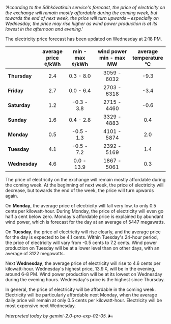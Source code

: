 *'According to the Sähkövatkain service's forecast, the price of electricity on the exchange will remain mostly affordable during the coming week, but towards the end of next week, the price will turn upwards – especially on Wednesday, the price may rise higher as wind power production is at its lowest in the afternoon and evening.'*

The electricity price forecast has been updated on Wednesday at 2:18 PM.

|   | average<br>price<br>¢/kWh | min - max<br>¢/kWh | wind power<br>min - max<br>MW | average<br>temperature<br>°C |
|:-------------|:----------------:|:----------------:|:-------------:|:-------------:|
| **Thursday** | 2.4 | 0.3 - 8.0 | 3059 - 6032 | -9.3 |
| **Friday** | 2.7 | 0.0 - 6.4 | 2703 - 6318 | -3.4 |
| **Saturday** | 1.2 | -0.3 - 3.8 | 2715 - 4460 | -0.6 |
| **Sunday** | 1.6 | 0.4 - 2.8 | 3329 - 4883 | 0.4 |
| **Monday** | 0.5 | -0.5 - 1.3 | 4101 - 5874 | 2.0 |
| **Tuesday** | 4.1 | -0.5 - 7.2 | 2392 - 5169 | 1.4 |
| **Wednesday** | 4.6 | 0.0 - 13.9 | 1867 - 5061 | 0.3 |

The price of electricity on the exchange will remain mostly affordable during the coming week. At the beginning of next week, the price of electricity will decrease, but towards the end of the week, the price will turn upwards again.

On **Monday**, the average price of electricity will fall very low, to only 0.5 cents per kilowatt-hour. During Monday, the price of electricity will even go half a cent below zero. Monday's affordable price is explained by abundant wind power, which is forecast for the day at an average of 5447 megawatts.

On **Tuesday**, the price of electricity will rise clearly, and the average price for the day is expected to be 4.1 cents. Within Tuesday's 24-hour period, the price of electricity will vary from -0.5 cents to 7.2 cents. Wind power production on Tuesday will be at a lower level than on other days, with an average of 3122 megawatts.

Next **Wednesday**, the average price of electricity will rise to 4.6 cents per kilowatt-hour. Wednesday's highest price, 13.9 ¢, will be in the evening, around 6-8 PM. Wind power production will be at its lowest on Wednesday during the evening hours. Wednesday's price is the highest since Thursday.

In general, the price of electricity will be affordable in the coming week. Electricity will be particularly affordable next Monday, when the average daily price will remain at only 0.5 cents per kilowatt-hour. Electricity will be most expensive next Wednesday.

*Interpreted today by gemini-2.0-pro-exp-02-05.* 🌬️

